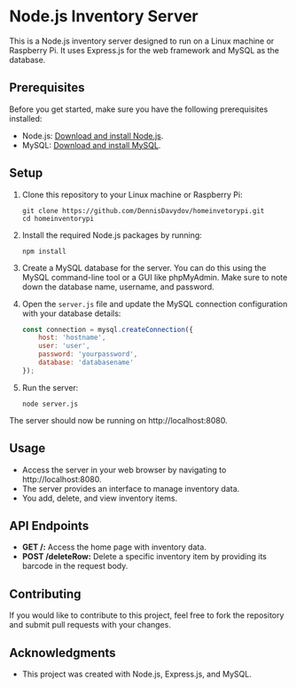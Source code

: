 
# Node.js Inventory Server

This is a Node.js inventory server designed to run on a Linux machine or Raspberry Pi. It uses Express.js for the web framework and MySQL as the database.

## Prerequisites

Before you get started, make sure you have the following prerequisites installed:

- Node.js: [Download and install Node.js](https://nodejs.org/).
- MySQL: [Download and install MySQL](https://dev.mysql.com/downloads/mysql/).

## Setup

1. Clone this repository to your Linux machine or Raspberry Pi:

   ```
   git clone https://github.com/DennisDavydov/homeinvetorypi.git
   cd homeinventorypi
   ```

2. Install the required Node.js packages by running:

   ```
   npm install
   ```

3. Create a MySQL database for the server. You can do this using the MySQL command-line tool or a GUI like phpMyAdmin. Make sure to note down the database name, username, and password.

4. Open the `server.js` file and update the MySQL connection configuration with your database details:

   ```javascript
   const connection = mysql.createConnection({
       host: 'hostname',
       user: 'user',
       password: 'yourpassword',
       database: 'databasename' 
   });
   ```

5. Run the server:

   ```
   node server.js
   ```

The server should now be running on http://localhost:8080.

## Usage

- Access the server in your web browser by navigating to http://localhost:8080.
- The server provides an interface to manage inventory data.
- You add, delete, and view inventory items.

## API Endpoints

- **GET /:** Access the home page with inventory data.
- **POST /deleteRow:** Delete a specific inventory item by providing its barcode in the request body.

## Contributing

If you would like to contribute to this project, feel free to fork the repository and submit pull requests with your changes.

## Acknowledgments

- This project was created with Node.js, Express.js, and MySQL.

